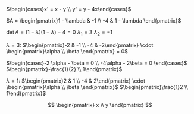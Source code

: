 $\begin{cases}x' = x - y \\ y' = y - 4x\end{cases}$

$A = \begin{pmatrix}1 - \lambda & -1 \\ -4 & 1 - \lambda \end{pmatrix}$

$\det A = (1 - \lambda)(1-\lambda) - 4 = 0$
$\lambda_{1} = 3$
$\lambda_{2} = -1$

$\lambda = {3}:$
$\begin{pmatrix}-2 & -1 \\ -4 & -2\end{pmatrix} \cdot \begin{pmatrix}\alpha \\ \beta \end{pmatrix} = 0$

$\begin{cases}-2 \alpha - \beta = 0 \\ -4\alpha - 2\beta = 0 \end{cases}$
$\begin{pmatrix}-\frac{1}{2} \\ 1\end{pmatrix}$

$\lambda = 1:$
$\begin{pmatrix}2 & 1 \\ -4 & 2\end{pmatrix} \cdot \begin{pmatrix}\alpha \\ \beta \end{pmatrix}$
$\begin{pmatrix}\frac{1}2 \\ 1\end{pmatrix}$

$$
\begin{pmatrix}
x \\
y 
\end{pmatrix}
$$